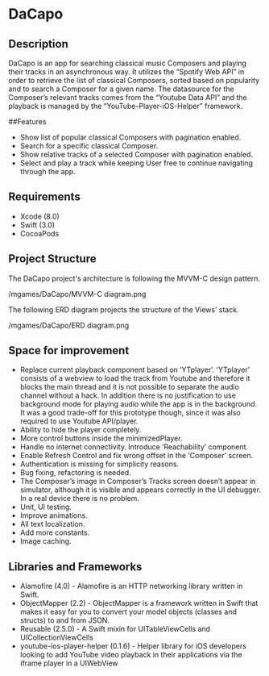 # DaCapo

## Description

DaCapo is an app for searching classical music Composers and playing their tracks in an asynchronous way. It utilizes the “Spotify Web API” in order to retrieve the list of classical Composers, sorted based on popularity and to search a Composer for a given name. The datasource for the Composer’s relevant tracks comes from the “Youtube Data API” and the playback is managed by the “YouTube-Player-iOS-Helper” framework.

##Features

* Show list of popular classical Composers with pagination enabled.
* Search for a specific classical Composer.
* Show relative tracks of a selected Composer with pagination enabled.
* Select and play a track while keeping User free to continue navigating through the app.

## Requirements

* Xcode (8.0)
* Swift (3.0)
* CocoaPods 

## Project Structure

The DaCapo project's architecture is following the MVVM-C design pattern.

/mgames/DaCapo/MVVM-C diagram.png

The following ERD diagram projects the structure of the Views’ stack.

/mgames/DaCapo/ERD diagram.png

## Space for improvement

* Replace current playback component based on ‘YTplayer’. ‘YTplayer’ consists of a webview to load the track from Youtube and therefore it blocks the main thread and it is not possible to separate the audio channel without a hack. In addition there is no justification to use background mode for playing audio while the app is in the background. It was a good trade-off for this prototype though, since it was also required to use Youtube API/player.
* Ability to hide the player completely.
* More control buttons inside the minimizedPlayer.
* Handle no internet connectivity. Introduce ‘Reachability’ component.
* Enable Refresh Control and fix wrong offset in the ‘Composer’ screen.
* Authentication is missing for simplicity reasons.
* Bug fixing, refactoring is needed.
* The Composer’s image in Composer’s Tracks screen doesn’t appear in simulator, although it is visible and appears correctly in the UI debugger. In a real device there is no problem.
* Unit, UI testing.
* Improve animations.
* All text localization.
* Add more constants.
* Image caching.

## Libraries and Frameworks

* Alamofire (4.0) - Alamofire is an HTTP networking library written in Swift.
* ObjectMapper (2.2) - ObjectMapper is a framework written in Swift that makes it easy for you to convert your model objects (classes and structs) to and from JSON.
* Reusable (2.5.0) - A Swift mixin for UITableViewCells and UICollectionViewCells
* youtube-ios-player-helper (0.1.6) - Helper library for iOS developers looking to add YouTube video playback in their applications via the iframe player in a UIWebView